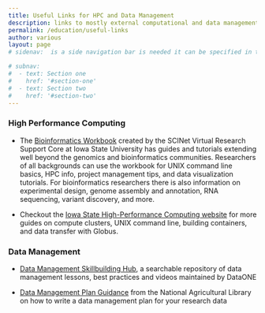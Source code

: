 ```yaml
---
title: Useful Links for HPC and Data Management
description: links to mostly external computational and data management information resources
permalink: /education/useful-links
author: various
layout: page
# sidenav:  is a side navigation bar is needed it can be specified in the _data/navigation.yml file

# subnav:
#  - text: Section one
#    href: '#section-one'
#  - text: Section two
#    href: '#section-two'
---
```

### High Performance Computing
- The [Bioinformatics Workbook](https://bioinformaticsworkbook.org/) created by the SCINet Virtual Research Support Core at Iowa State University has guides and tutorials extending well beyond the genomics and bioinformatics communities. Researchers of all backgrounds can use the workbook for UNIX command line basics, HPC info, project management tips, and data visualization tutorials. For bioinformatics researchers there is also information on experimental design, genome assembly and annotation, RNA sequencing, variant discovery, and more.

- Checkout the [Iowa State High-Performance Computing website](https://www.hpc.iastate.edu/guides) for more guides on compute clusters, UNIX command line, building containers, and data transfer with Globus.

### Data Management
- [Data Management Skillbuilding Hub](https://dataoneorg.github.io/Education/), a searchable repository of data management lessons, best practices and videos maintained by DataONE

- [Data Management Plan Guidance](https://www.nal.usda.gov/main/data/data-management-plan-guidance) from the National Agricultural Library on how to write a data management plan for your research data
